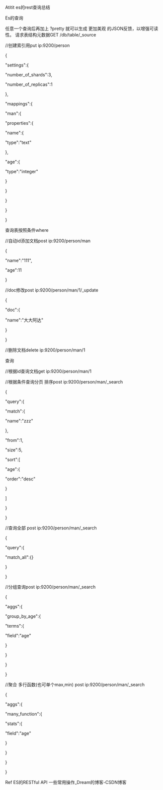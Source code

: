 Atitit es的rest查询总结


Es的查询

任意一个查询后再加上 ?pretty 就可以生成 更加美观 的JSON反馈，以增强可读性。
请求表结构元数据GET /db/table/_source


//创建索引用put ip:9200/person


{


"settings":{


"number_of_shards":3,


"number_of_replicas":1


},


"mappings":{


"man":{


"properties":{


"name":{


"type":"text"


},


"age":{


"type":"integer"


}


}


}


}


}



查询表按照条件where


//自动id添加文档post ip:9200/person/man


{


"name":"111",


"age":11


}






//doc修改post ip:9200/person/man/1/_update


{


"doc":{


"name":"大大阿达"


}


}



//删除文档delete ip:9200/person/man/1


查询


//根据id查询文档get ip:9200/person/man/1



//根据条件查询分页 排序post ip:9200/person/man/_search


{


"query":{


"match":{


"name":"zzz"


},


"from":1,


"size":5,


"sort":[


"age":{


"order":"desc"


}


]


}


}



//查询全部 post ip:9200/person/man/_search


{


"query":{


"match_all":{}


}


}



//分组查询post ip:9200/person/man/_search


{


"aggs":{


"group_by_age":{


"terms":{


"field":"age"


}


}


}


}



//聚合 多行函数(也可单个max,min) post ip:9200/person/man/_search


{


"aggs":{


"many_function":{


"stats":{


"field":"age"


}


}


}


}



Ref
ES的RESTful API 一些常用操作_Dream的博客-CSDN博客
